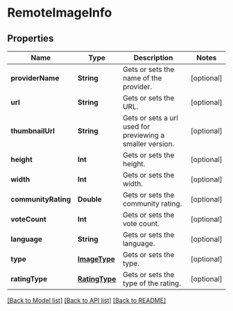 # RemoteImageInfo

## Properties
Name | Type | Description | Notes
------------ | ------------- | ------------- | -------------
**providerName** | **String** | Gets or sets the name of the provider. | [optional] 
**url** | **String** | Gets or sets the URL. | [optional] 
**thumbnailUrl** | **String** | Gets or sets a url used for previewing a smaller version. | [optional] 
**height** | **Int** | Gets or sets the height. | [optional] 
**width** | **Int** | Gets or sets the width. | [optional] 
**communityRating** | **Double** | Gets or sets the community rating. | [optional] 
**voteCount** | **Int** | Gets or sets the vote count. | [optional] 
**language** | **String** | Gets or sets the language. | [optional] 
**type** | [**ImageType**](ImageType.md) | Gets or sets the type. | [optional] 
**ratingType** | [**RatingType**](RatingType.md) | Gets or sets the type of the rating. | [optional] 

[[Back to Model list]](../README.md#documentation-for-models) [[Back to API list]](../README.md#documentation-for-api-endpoints) [[Back to README]](../README.md)


